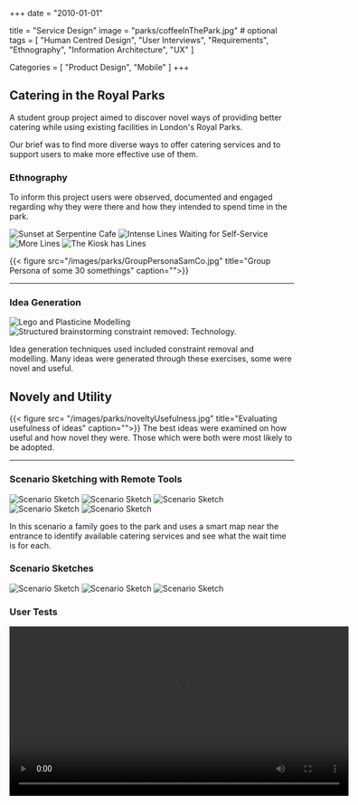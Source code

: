 +++
date = "2010-01-01"

title = "Service Design"
image = "parks/coffeeInThePark.jpg" # optional
tags = [ 
    "Human Centred Design", 
    "User Interviews", 
    "Requirements", 
    "Ethnography", 
    "Information Architecture", 
    "UX"
    ]

Categories = [
       "Product Design",
       "Mobile"
]
+++


## Catering in the Royal Parks 
A student group project aimed to discover novel ways of providing better catering while using existing facilities in London's Royal Parks. 

Our brief was to find more diverse ways to offer catering services and to support users to make more effective use of them. 

### Ethnography
To inform this project users were observed, documented and engaged regarding why they were there and how they intended to spend time in the park.

<div class="main-carousel js-flickity"
  data-flickity-options='{ "imagesLoaded": true,"cellAlign": "left", "contain": true,  "accessibility": true }'>
	<img src= "/portfolio/images/parks/coffeeInThePark.jpg"  alt="Sunset at Serpentine Cafe" />
	<img src= "/portfolio/images/parks/madLinesInTheCafe.jpg" alt="Intense Lines Waiting for Self-Service" />   
	<img src= "/portfolio/images/parks/lineRegister.jpg" alt="More Lines" />
	<img src= "/portfolio/images/parks/kioskLines.jpg" alt="The Kiosk has Lines" />
</div>

{{< figure src="/images/parks/GroupPersonaSamCo.jpg" title="Group Persona of some 30 somethings" caption="">}}

---

### Idea Generation 
 
<div class="main-carousel js-flickity"
  data-flickity-options='{ "imagesLoaded": true,"cellAlign": "left", "contain": true,  "accessibility": true }'>
	<img src= "/portfolio/images/parks/legoInThePark.jpg" alt="Lego and Plasticine Modelling" data-description="Proposals to improve park services.">
	<img src= "/portfolio/images/parks/constraintRemoval.jpg" alt="Structured brainstorming constraint removed: Technology." caption="">
</div>

Idea generation techniques used included constraint removal and modelling. Many ideas were generated through these exercises, some were novel and useful.  

## Novely and Utility
 
{{< figure src= "/images/parks/noveltyUsefulness.jpg" title="Evaluating usefulness of ideas" caption="">}}
The best ideas were examined on how useful and how novel they were. Those which were both were most likely to be adopted.

---

### Scenario Sketching with Remote Tools
<div class="main-carousel js-flickity"
  data-flickity-options='{ "imagesLoaded": true,"cellAlign": "left", "contain": true,  "accessibility": true }'>
	<img src= "/portfolio/images/parks/SBFrame1.jpg" alt="Scenario Sketch" caption="">
	<img src= "/portfolio/images/parks/SBFrame2.jpg" alt="Scenario Sketch" caption="">
	<img src= "/portfolio/images/parks/SBFrame3.jpg" alt="Scenario Sketch" caption="">
	<img src= "/portfolio/images/parks/SBFrame4.jpg" alt="Scenario Sketch" caption="">
	<img src= "/portfolio/images/parks/SBFrame5.jpg" alt="Scenario Sketch" caption="">
</div>


In this scenario a family goes to the park and uses a smart map near the entrance to identify available catering services and see what the wait time is for each.

### Scenario Sketches
<div class="main-carousel js-flickity"
  data-flickity-options='{ "imagesLoaded": true,"cellAlign": "left", "contain": true,  "accessibility": true }'>
	<img src= "/portfolio/images/parks/photo1.JPG" alt="Scenario Sketch" caption="">
	<img src= "/portfolio/images/parks/photo2.JPG" alt="Scenario Sketch" caption="">
	<img src= "/portfolio/images/parks/photo3.JPG" alt="Scenario Sketch" caption="">
</div>

### User Tests
<video width="600px" src="/images/parks/user-test-in-the-park.ogg" controls>
</video>


